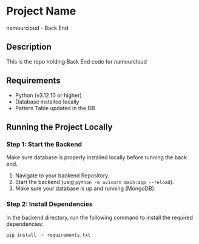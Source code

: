 # Project Name
nameurcloud - Back End
## Description
This is the repo holding Back End code for nameurcloud

## Requirements
- Python (v3.12.10 or higher)
- Database installed locally
- Pattern Table updated in the DB

## Running the Project Locally

### Step 1: Start the Backend
Make sure database is properly installed locally before running the back end.

1. Navigate to your backend Repository.
2. Start the backend (usig `python -m uvicorn main:app --reload`).
3. Make sure your database is up and running (MongoDB).

### Step 2: Install Dependencies
In the backend directory, run the following command to install the required dependencies:

```bash
pip install -r requirements.txt 
